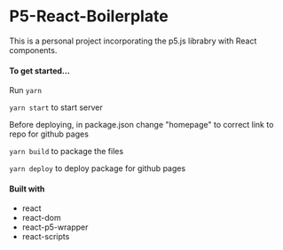 # P5-React-Boilerplate

This is a personal project incorporating the p5.js librabry with React components.

#### To get started...

Run `yarn`

`yarn start` to start server

Before deploying, in package.json change "homepage" to correct link to repo for github pages

`yarn build` to package the files

`yarn deploy` to deploy package for github pages

#### Built with

- react
- react-dom
- react-p5-wrapper
- react-scripts
